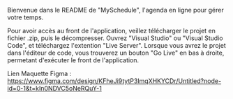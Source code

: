 Bienvenue dans le README de "MySchedule", l'agenda en ligne pour gérer votre temps.

Pour avoir accès au front de l'application, veillez télécharger le projet en fichier .zip, puis le décompresser. Ouvrez "Visual Studio" ou "Visual Studio Code", et téléchargez l'extention "Live Server". Lorsque vous avrez le projet dans l'éditeur de code, vous trouverez un bouton "Go Live" en bas à droite, permetant d'exécuter le front de l'application.

Lien Maquette Figma : https://www.figma.com/design/KFheJi9tytP3ImqXHKYCDr/Untitled?node-id=0-1&t=kIn0NDVC5oNeRQuY-1


